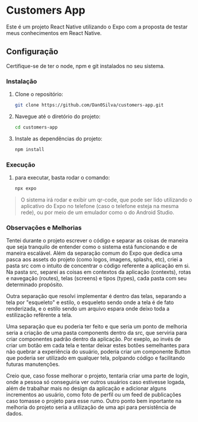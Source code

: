 # Customers App

Este é um projeto React Native utilizando o Expo com a proposta de testar meus conhecimentos em React Native.

## Configuração

Certifique-se de ter o node, npm e git instalados no seu sistema.


### Instalação

1. Clone o repositório:

   ```bash
   git clone https://github.com/Dan0Silva/customers-app.git

2. Navegue até o diretório do projeto:

   ```bash
   cd customers-app

3. Instale as dependências do projeto:

   ```bash
   npm install

### Execução

1. para executar, basta rodar o comando:

   ```bash
   npx expo

> O sistema irá rodar e exibir um qr-code, que pode ser lido utilizando o aplicativo do Expo no telefone (caso o telefone esteja na mesma rede), ou por meio de um emulador
como o do Android Studio.

### Observações e Melhorias

Tentei durante o projeto escrever o código e separar as coisas de maneira que seja tranquilo de entender como o sistema está funcionando e de maneira
escalável. Além da separação comum do Expo que dedica uma pasca aos assets do projeto (como logos, imagens, splashs, etc), criei a pasta src com o intuito
de concentrar o código referente a aplicação em si. Na pasta src, separei as coisas em contextos da aplicação (contexts), rotas e navegação (routes), telas
(screens) e tipos (types), cada pasta com seu determinado propósito.

Outra separação que resolvi implementar é dentro das telas, separando a tela por "esqueleto" e estilo, o esqueleto sendo onde a tela é de fato renderizada,
e o estilo sendo um arquivo espara onde deixo toda a estilização refêrente a tela.

Uma separação que eu poderia ter feito e que seria um ponto de melhoria seria a criação de uma pasta components dentro da src, que serviria para criar componentes
padrão dentro da aplicação. Por exeplo, ao invés de criar um botão em cada tela e tentar deixar estes botões semelhantes para não quebrar a experiẽncia do usuário,
poderia criar um componente Button que poderia ser utilizado em qualquer tela, polpando código e facilitando futuras manutenções.

Creio que, caso fosse melhorar o projeto, tentaria criar uma parte de login, onde a pessoa só conseguiria ver outros usuários caso estivesse logada, além de trabalhar
mais no design da aplicação e adicionar alguns incrementos ao usuário, como foto de perfil ou um feed de publicações caso tomasse o projeto para esse rumo. Outro ponto
bem inportante na melhoria do projeto seria a utilização de uma api para persistência de dados.
   
